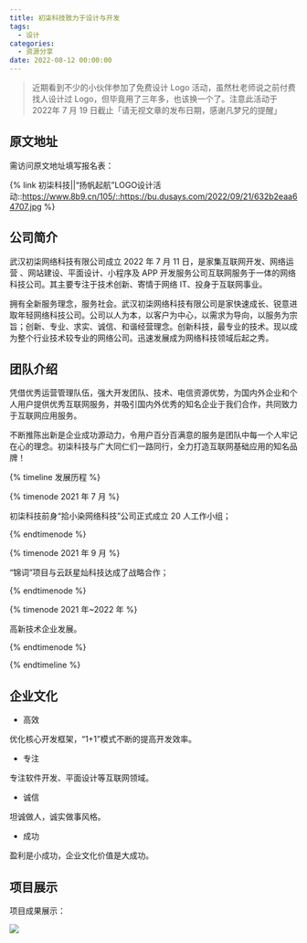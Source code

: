 ```yaml
---
title: 初柒科技致力于设计与开发
tags:
  - 设计
categories:
  - 资源分享
date: 2022-08-12 00:00:00
---
```


> 近期看到不少的小伙伴参加了免费设计 Logo 活动，虽然杜老师说之前付费找人设计过 Logo，但毕竟用了三年多，也该换一个了。注意此活动于 2022年 7 月 19 日截止「请无视文章的发布日期，感谢凡梦兄的提醒」

<!-- more -->

## 原文地址

需访问原文地址填写报名表：

{% link 初柒科技||“扬帆起航”LOGO设计活动::https://www.8b9.cn/105/::https://bu.dusays.com/2022/09/21/632b2eaa64707.jpg %}

## 公司简介

武汉初柒网络科技有限公司成立 2022 年 7 月 11 日，是家集互联网开发、网络运营 、网站建设、平面设计、小程序及 APP 开发服务公司互联网服务于一体的网络科技公司。其主要专注于技术创新、寄情于网络 IT、投身于互联网事业。

拥有全新服务理念，服务社会。武汉初柒网络科技有限公司是家快速成长、锐意进取年轻网络科技公司。公司以人为本，以客户为中心，以需求为导向，以服务为宗旨；创新、专业、求实、诚信、和谐经营理念。创新科技，最专业的技术。现以成为整个行业技术较专业的网络公司。迅速发展成为网络科技领域后起之秀。

## 团队介绍

凭借优秀运营管理队伍，强大开发团队、技术、电信资源优势，为国内外企业和个人用户提供优秀互联网服务，并吸引国内外优秀的知名企业于我们合作，共同致力于互联网应用服务。

不断推陈出新是企业成功源动力，令用户百分百满意的服务是团队中每一个人牢记在心的理念。初柒科技与广大同仁们一路同行，全力打造互联网基础应用的知名品牌！

{% timeline 发展历程 %}

{% timenode 2021 年 7 月 %}

初柒科技前身“拾小染网络科技”公司正式成立 20 人工作小组；

{% endtimenode %}

{% timenode 2021 年 9 月 %}

“锦词”项目与云跃星灿科技达成了战略合作；

{% endtimenode %}

{% timenode 2021 年~2022 年 %}

高新技术企业发展。

{% endtimenode %}

{% endtimeline %}

## 企业文化

* 高效

优化核心开发框架，“1+1”模式不断的提高开发效率。

* 专注

专注软件开发、平面设计等互联网领域。

* 诚信

坦诚做人，诚实做事风格。

* 成功

盈利是小成功，企业文化价值是大成功。

## 项目展示

项目成果展示：

![](https://cdn.dusays.com/2022/08/493-1.jpg)